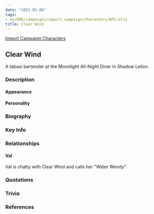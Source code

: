 ```yaml
---
date: "2022-01-08"
tags:
- my/DND/campaigns/import_campaign/characters/NPC/ally
title: Clear Wind
---
```


[Import Campaign Characters](/dnd/characters/)

## Clear Wind

A tabaxi bartender at the Moonlight All-Night Diner in Shadow Leilon.

### Description

#### Appearance

#### Personality

### Biography

### Key Info

### Relationships

#### Val

Val is chatty with Clear Wind and calls her "Water Wendy".

### Quotations

### Trivia

### References
